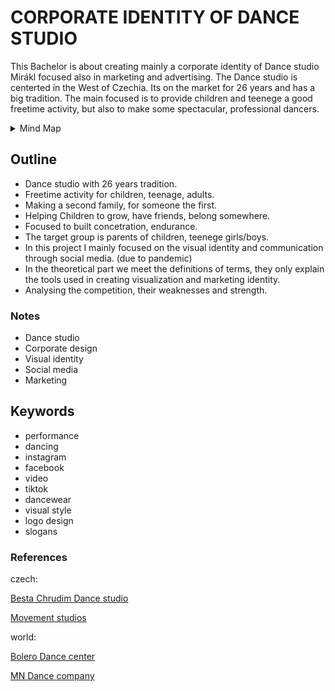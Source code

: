 
# CORPORATE IDENTITY OF DANCE STUDIO #

This Bachelor is about creating mainly a corporate identity of Dance studio Mirákl focused also in marketing and advertising. The Dance studio is centerted in the West of Czechia. Its on the market for 26 years and has a big tradition. The main focused is to provide children and teenege a good freetime activity, but also to make some spectacular, professional dancers.  

<details>
  <summary>Mind Map</summary>

![Mind Map](mind_map.png)
</details>

## Outline
- Dance studio with 26 years tradition.
- Freetime activity for children, teenage, adults.
- Making a second family, for someone the first. 
- Helping Children to grow, have friends, belong somewhere.
- Focused to built concetration, endurance.
- The target group is parents of children, teenege girls/boys. 
- In this project I mainly focused on the visual identity and communication through social media. (due to pandemic)
- In the theoretical part we meet the definitions of terms, they only explain the tools used in creating visualization and marketing identity.
- Analysing the competition, their weaknesses and strength.

### Notes
* Dance studio
* Corporate design
* Visual identity
* Social media
* Marketing

## Keywords
* performance
* dancing
* instagram
* facebook
* video
* tiktok
* dancewear
* visual style
* logo design
* slogans

### References
czech:

[Besta Chrudim Dance studio](https://www.besta-chrudim.cz)

[Movement studios](https://unitedmovement.cz)

world:

[Bolero Dance center](https://bolero.si/en/)

[MN Dance company](https://www.mndancecompany.com)
